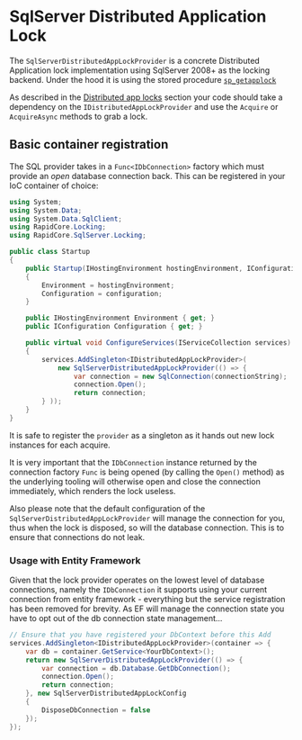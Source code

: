 # SqlServer Distributed Application Lock

The `SqlServerDistributedAppLockProvider` is a concrete Distributed Application lock implementation using SqlServer 2008+ as the locking backend. Under the hood it is using the stored procedure [`sp_getapplock`](https://docs.microsoft.com/en-us/sql/relational-databases/system-stored-procedures/sp-getapplock-transact-sql?view=sql-server-2017)

As described in the [Distributed app locks](../RapidCore.Locking/DistributedAppLock.md) section your code should take a dependency on the `IDistributedAppLockProvider` and use the `Acquire` or `AcquireAsync` methods to grab a lock.

## Basic container registration

The SQL provider takes in a `Func<IDbConnection>` factory which must provide an _open_ database connection back. This can be registered in your IoC container of choice:

```csharp
using System;
using System.Data;
using System.Data.SqlClient;
using RapidCore.Locking;
using RapidCore.SqlServer.Locking;

public class Startup
{
    public Startup(IHostingEnvironment hostingEnvironment, IConfiguration configuration)
    {
        Environment = hostingEnvironment;
        Configuration = configuration;
    }

    public IHostingEnvironment Environment { get; }
    public IConfiguration Configuration { get; }

    public virtual void ConfigureServices(IServiceCollection services)
    {
        services.AddSingleton<IDistributedAppLockProvider>(
            new SqlServerDistributedAppLockProvider(() => {
                var connection = new SqlConnection(connectionString);
                connection.Open();
                return connection;
        } ));
    }
}
```

It is safe to register the `provider` as a singleton as it hands out new lock instances for each acquire.

It is very important that the `IDbConnection` instance returned by the connection factory `Func` is being opened (by calling the `Open()` method) as the underlying tooling will otherwise open and close the connection immediately, which renders the lock useless.

Also please note that the default configuration of the `SqlServerDistributedAppLockProvider` will manage the connection for you, thus when the lock is disposed, so will the database connection. This is to ensure that connections do not leak.

### Usage with Entity Framework

Given that the lock provider operates on the lowest level of database connections, namely the `IDbConnection` it supports using your current connection from entity framework - everything but the service registration has been removed for brevity. As EF will manage the connection state you have to opt out of the db connection state management...

```csharp
// Ensure that you have registered your DbContext before this Add
services.AddSingleton<IDistributedAppLockProvider>(container => {
    var db = container.GetService<YourDbContext>();
    return new SqlServerDistributedAppLockProvider(() => {
        var connection = db.Database.GetDbConnection();
        connection.Open();
        return connection;
    }, new SqlServerDistributedAppLockConfig
    {
        DisposeDbConnection = false
    });
});
```